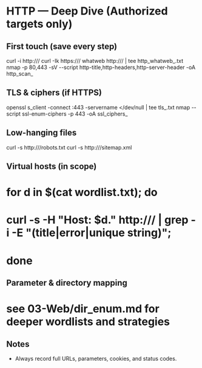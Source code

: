 # HTTP — Deep Dive (Authorized targets only)

## First touch (save every step)
curl -i http://<IP>/
curl -Ik https://<IP>/
whatweb http://<IP>/ | tee http_whatweb_<IP>.txt
nmap -p 80,443 -sV --script http-title,http-headers,http-server-header -oA http_scan_<IP> <IP>

## TLS & ciphers (if HTTPS)
openssl s_client -connect <IP>:443 -servername <HOST> </dev/null | tee tls_<IP>.txt
nmap --script ssl-enum-ciphers -p 443 -oA ssl_ciphers_<IP> <IP>

## Low-hanging files
curl -s http://<IP>/robots.txt
curl -s http://<IP>/sitemap.xml

## Virtual hosts (in scope)
# for d in $(cat wordlist.txt); do
#   curl -s -H "Host: $d.<domain>" http://<IP>/ | grep -i -E "(title|error|unique string)";
# done

## Parameter & directory mapping
# see 03-Web/dir_enum.md for deeper wordlists and strategies

## Notes
- Always record full URLs, parameters, cookies, and status codes.
